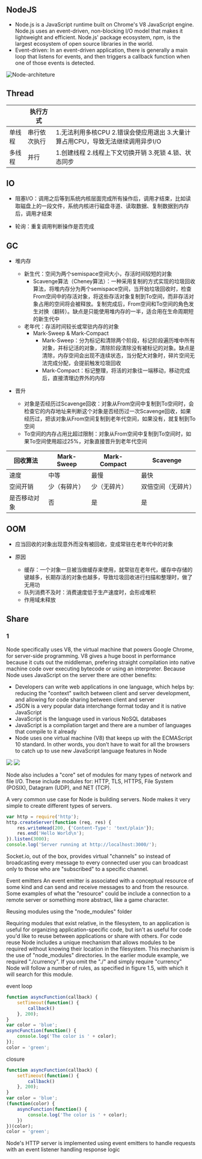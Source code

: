 
## NodeJS

- Node.js is a JavaScript runtime built on Chrome's V8 JavaScript engine. Node.js uses an event-driven, non-blocking I/O model that makes it lightweight and efficient. Node.js' package ecosystem, npm, is the largest ecosystem of open source libraries in the world.
- Event-driven: In an event-driven application, there is generally a main loop that listens for events, and then triggers a callback function when one of those events is detected.

![Node-architeture](..\img\Node-architeture.png)





## Thread

|        | 执行方式     |                                                              |
| ------ | ------------ | ------------------------------------------------------------ |
| 单线程 | 串行依次执行 | 1.无法利用多核CPU 2.错误会使应用退出 3.大量计算占用CPU，导致无法继续调用异步I/O |
| 多线程 | 并行         | 1.创建线程 2.线程上下文切换开销 3.死锁 4.锁、状态同步        |



## IO

- 阻塞I/O：调用之后等到系统内核层面完成所有操作后，调用才结束，比如读取磁盘上的一段文件，系统内核进行磁盘寻道、读取数据、复制数据到内存后，调用才结束

- 轮询：重复调用判断操作是否完成



## GC

- 堆内存
  - 新生代：空间为两个semispace空间大小，存活时间较短的对象
    - Scavenge算法（Cheney算法）：一种采用复制的方式实现的垃圾回收算法，将堆内存分为两个semispace空间，当开始垃圾回收时，检查From空间中的存活对象，将这些存活对象复制到To空间，而非存活对象占用的空间将会被释放。复制完成后，From空间和To空间的角色发生对换（翻转）。缺点是只能使用堆内存的一半，适合用在生命周期短的新生代中
  - 老年代：存活时间较长或常驻内存的对象
    - Mark-Sweep & Mark-Compact
      - Mark-Sweep：分为标记和清除两个阶段，标记阶段遍历堆中所有对象，并标记活的对象，清除阶段清除没有被标记的对象。缺点是清除，内存空间会出现不连续状态，当分配大对象时，碎片空间无法完成分配，会提前触发垃圾回收
      - Mark-Compact：标记整理，将活的对象往一端移动，移动完成后，直接清理边界外的内存

- 晋升
  - 对象是否经历过Scavenge回收：对象从From空间中复制到To空间时，会检查它的内存地址来判断这个对象是否经历过一次Scavenge回收，如果经历过，把该对象从From空间复制到老年代空间，如果没有，就复制到To空间
  - To空间的内存占用比超过限制：对象从From空间中复制到To空间时，如果To空间使用超过25%，对象直接晋升到老年代空间

| 回收算法     | Mark-Sweep   | Mark-Compact | Scavenge           |
| ------------ | ------------ | ------------ | ------------------ |
| 速度         | 中等         | 最慢         | 最快               |
| 空间开销     | 少（有碎片） | 少（无碎片） | 双倍空间（无碎片） |
| 是否移动对象 | 否           | 是           | 是                 |



## OOM

- 应当回收的对象出现意外而没有被回收，变成常驻在老年代中的对象

- 原因
  - 缓存：一个对象一旦被当做缓存来使用，就常驻在老年代，缓存中存储的键越多，长期存活的对象也越多，导致垃圾回收进行扫描和整理时，做了无用功
  - 队列消费不及时：消费速度低于生产速度时，会形成堆积
  - 作用域未释放



## Share

### 1

Node specifically uses V8, the virtual machine that powers Google Chrome, for
server-side programming. V8 gives a huge boost in performance because it cuts out the middleman, prefering straight compilation into native machine code over
executing bytecode or using an interpreter. Because Node uses JavaScript on the
server there are other benefits: 

- Developers can write web applications in one language, which helps by:
  reducing the "context" switch between client and server development, and
  allowing for code sharing between client and server 
- JSON is a very popular data interchange format today and it is native
  JavaScript 
- JavaScript is the language used in various NoSQL databases  
- JavaScript is a compilation target and there are a number of languages
  that compile to it already 
- Node uses one virtual machine (V8) that keeps up with the ECMAScript
  10 standard. In other words, you don’t have to wait for all the browsers to
  catch up to use new JavaScript language features in Node 





<img src="../img/non-blocking IO in browser.png">





<img src="../img/non-blocking IO in Node.jpg">



Node also includes a "core" set of modules for many types of network and file
I/O. These include modules for: HTTP, TLS, HTTPS, File System (POSIX),
Datagram (UDP), and NET (TCP). 



A very common use case for Node is building servers. Node makes it very simple
to create different types of servers. 

```js
var http = require('http');
http.createServer(function (req, res) {
    res.writeHead(200, {'Content-Type': 'text/plain'});
    res.end('Hello World\n');
}).listen(3000);
console.log('Server running at http://localhost:3000/');
```



Socket.io, out of the box, provides virtual "channels" so instead of broadcasting
every message to every connected user you can broadcast only to those who are
"subscribed" to a specific channel. 



Event emitters
An event emitter is associated with a conceptual resource of some kind
and can send and receive messages to and from the resource. Some
examples of what the "resource" could be include a connection to a
remote server or something more abstract, like a game character.



Reusing modules using the "node_modules" folder

Requiring modules that exist relative, in the filesystem, to an application is useful
for organizing application-specific code, but isn't as useful for code you'd like to
reuse between applications or share with others. For code reuse Node includes a
unique mechanism that allows modules to be required without knowing their
location in the filesystem. This mechanism is the use of "node_modules"
directories.
In the earlier module example, we required "./currency". If you omit the "./" and
simply require "currency" Node will follow a number of rules, as specified in
figure 1.5, with which it will search for this module.



event loop

```js
function asyncFunction(callback) {
    setTimeout(function() {
        callback()
    }, 200);
}
var color = 'blue';
asyncFunction(function() {
    console.log('The color is ' + color);
});
color = 'green';

```



closure

```js
function asyncFunction(callback) {
    setTimeout(function() {
        callback()
    }, 200);
}
var color = 'blue';
(function(color) {
    asyncFunction(function() {
        console.log('The color is ' + color);
    })
})(color);
color = 'green';
```





Node's HTTP server is implemented using event emitters to handle requests with
an event listener handling response logic 





